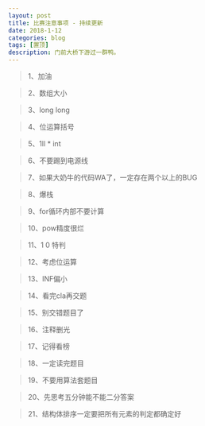 ```yaml
---
layout: post
title: 比赛注意事项 - 持续更新
date: 2018-1-12
categories: blog
tags: [置顶]
description: 门前大桥下游过一群鸭。
---
```


> 1、加油

> 2、数组大小

> 3、long long

> 4、位运算括号

> 5、1ll * int

> 6、不要踢到电源线

> 7、如果大奶牛的代码WA了，一定存在两个以上的BUG

> 8、爆栈

> 9、for循环内部不要计算

> 10、pow精度很烂

> 11、1 0 特判

> 12、考虑位运算

> 13、INF偏小

> 14、看完cla再交题

> 15、别交错题目了

> 16、注释删光

> 17、记得看榜

> 18、一定读完题目

> 19、不要用算法套题目

> 20、先思考五分钟能不能二分答案

> 21、结构体排序一定要把所有元素的判定都确定好






